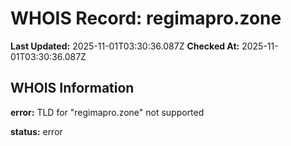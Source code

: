 # WHOIS Record: regimapro.zone

**Last Updated:** 2025-11-01T03:30:36.087Z
**Checked At:** 2025-11-01T03:30:36.087Z

## WHOIS Information

**error:** TLD for "regimapro.zone" not supported

**status:** error

